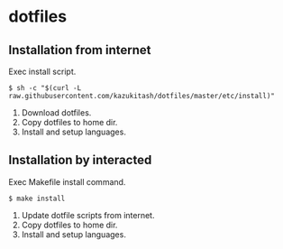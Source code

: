 # dotfiles

## Installation from internet

Exec install script.

```
$ sh -c "$(curl -L raw.githubusercontent.com/kazukitash/dotfiles/master/etc/install)"
```

1. Download dotfiles.
2. Copy dotfiles to home dir.
3. Install and setup languages.

## Installation by interacted

Exec Makefile install command.

```
$ make install
```

1. Update dotfile scripts from internet.
2. Copy dotfiles to home dir.
3. Install and setup languages.
